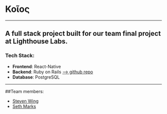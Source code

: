 # Κοῖος

---------------------------------------

## A full stack project built for our team final project at Lighthouse Labs. 
### Tech Stack:
- **Frontend**: React-Native
- **Backend**: Ruby on Rails [--> github repo](https://github.com/DraconianLore/koios-backend)
- **Database**: PostgreSQL

--------------------------------------

##Team members:
- [Steven Wing](https://github.com/DraconianLore)
- [Seth Marks](https://github.com/S-Marks)
